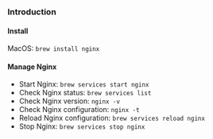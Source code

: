 ### Introduction
#### Install
MacOS: `brew install nginx`

#### Manage Nginx

- Start Nginx: `brew services start nginx`
- Check Nginx status: `brew services list`
- Check Nginx version: `nginx -v`
- Check Nginx configuration: `nginx -t`
- Reload Nginx configuration: `brew services reload nginx`
- Stop Nginx: `brew services stop nginx`